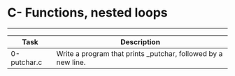 # C- Functions, nested loops

---
| Task      | Description |
| ----------- | ----------- |
| 0-putchar.c      | Write a program that prints _putchar, followed by a new line.       |
